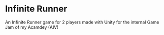 # Infinite Runner
 An Infinite Runner game for 2 players made with Unity for the internal Game Jam of my Acamdey (AIV)
